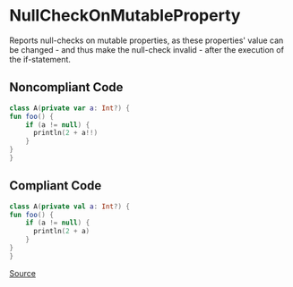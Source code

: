 # NullCheckOnMutableProperty

Reports null-checks on mutable properties, as these properties' value can be
changed - and thus make the null-check invalid - after the execution of the
if-statement.

## Noncompliant Code

```kotlin
class A(private var a: Int?) {
fun foo() {
    if (a != null) {
      println(2 + a!!)
    }
}
}
```
## Compliant Code

```kotlin
class A(private val a: Int?) {
fun foo() {
    if (a != null) {
      println(2 + a)
    }
}
}
```

[Source](https://detekt.dev/docs/rules/potential-bugs#nullcheckonmutableproperty)
